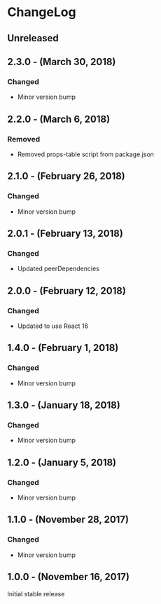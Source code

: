 ChangeLog
=========

Unreleased
-----------------

2.3.0 - (March 30, 2018)
------------------
### Changed
* Minor version bump

2.2.0 - (March 6, 2018)
------------------
### Removed
* Removed props-table script from package.json

2.1.0 - (February 26, 2018)
------------------
### Changed
* Minor version bump

2.0.1 - (February 13, 2018)
------------------
### Changed
* Updated peerDependencies

2.0.0 - (February 12, 2018)
------------------
### Changed
* Updated to use React 16

1.4.0 - (February 1, 2018)
------------------
### Changed
* Minor version bump

1.3.0 - (January 18, 2018)
------------------
### Changed
* Minor version bump

1.2.0 - (January 5, 2018)
------------------
### Changed
* Minor version bump

1.1.0 - (November 28, 2017)
------------------
### Changed
* Minor version bump

1.0.0 - (November 16, 2017)
------------------
Initial stable release
